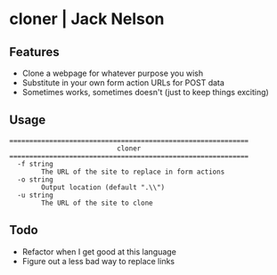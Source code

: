 # cloner | Jack Nelson

## Features
- Clone a webpage for whatever purpose you wish
- Substitute in your own form action URLs for POST data
- Sometimes works, sometimes doesn't (just to keep things exciting)

## Usage
```
============================================================
                           cloner
============================================================
  -f string
        The URL of the site to replace in form actions
  -o string
        Output location (default ".\\")
  -u string
        The URL of the site to clone
```

## Todo
- Refactor when I get good at this language
- Figure out a less bad way to replace links